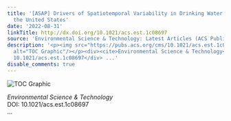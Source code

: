 ```yaml
---
title: '[ASAP] Drivers of Spatiotemporal Variability in Drinking Water Quality in
  the United States'
date: '2022-08-31'
linkTitle: http://dx.doi.org/10.1021/acs.est.1c08697
source: 'Environmental Science & Technology: Latest Articles (ACS Publications)'
description: '<p><img src="https://pubs.acs.org/cms/10.1021/acs.est.1c08697/asset/images/medium/es1c08697_0008.gif"
  alt="TOC Graphic"/></p><div><cite>Environmental Science & Technology</cite></div><div>DOI:
  10.1021/acs.est.1c08697</div> ...'
disable_comments: true
---
```

<p><img src="https://pubs.acs.org/cms/10.1021/acs.est.1c08697/asset/images/medium/es1c08697_0008.gif" alt="TOC Graphic"/></p><div><cite>Environmental Science & Technology</cite></div><div>DOI: 10.1021/acs.est.1c08697</div> ...